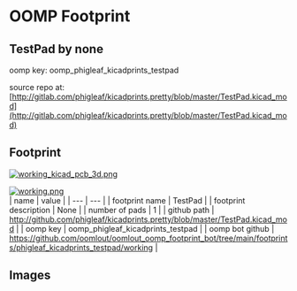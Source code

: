 # OOMP Footprint  
## TestPad  by none  
  
oomp key: oomp_phigleaf_kicadprints_testpad  
  
source repo at: [http://gitlab.com/phigleaf/kicadprints.pretty/blob/master/TestPad.kicad_mod](http://gitlab.com/phigleaf/kicadprints.pretty/blob/master/TestPad.kicad_mod)  
## Footprint  
  
[![working_kicad_pcb_3d.png](working_kicad_pcb_3d_600.png)](working_kicad_pcb_3d.png)  
  
[![working.png](working_600.png)](working.png)  
| name | value | 
| --- | --- | 
| footprint name | TestPad | 
| footprint description | None | 
| number of pads | 1 | 
| github path | http://github.com/phigleaf/kicadprints.pretty/blob/master/TestPad.kicad_mod | 
| oomp key | oomp_phigleaf_kicadprints_testpad | 
| oomp bot github | https://github.com/oomlout/oomlout_oomp_footprint_bot/tree/main/footprints/phigleaf_kicadprints_testpad/working | 
## Images  
